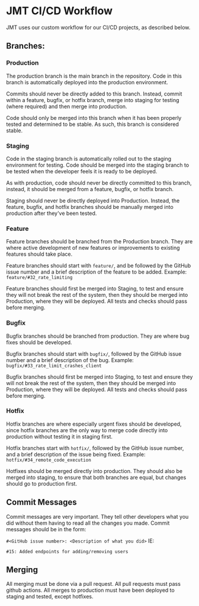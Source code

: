 # JMT CI/CD Workflow

JMT uses our custom workflow for our CI/CD projects, as described below.

## Branches:
### Production
The production branch is the main branch in the repository. Code in this branch is 
automatically deployed into the production environment. 

Commits should never  be directly added to this branch. Instead, commit within 
a feature, bugfix, or hotfix branch, merge into staging for testing (where required)
and then merge into production. 

Code should only be merged into this branch when it has been properly tested and
determined to be stable. As such, this branch is considered stable.

### Staging
Code in the staging branch is automatically rolled out to the staging environment for testing.
Code should be merged into the staging branch to be tested when the developer feels it is 
ready to be deployed.

As with production, code should never be directly committed to this branch, instead, it
should be merged from a feature, bugfix, or hotfix branch.

Staging should never be directly deployed into Production. Instead, the feature, bugfix, 
and hotfix branches should be manually merged into production after they've been tested.

### Feature
Feature branches should be branched from the Production branch. They are where
active development of new features or improvements to existing features should take place.

Feature branches should start with `feature/`, and be followed by the GitHub issue
number and a brief description of the feature to be added. Example:
<br />`feature/#32_rate_limiting`

Feature branches should first be merged into Staging, to test and ensure they will not 
break the rest of the system, then they should be merged into Production, where they
will be deployed. All tests and checks should pass before merging.

### Bugfix
Bugfix branches should be branched from production. They are where bug fixes should be developed.

Bugfix branches should start with `bugfix/`, followed by the GitHub issue number and a brief
description of the bug. Example:
<br /> `bugfix/#33_rate_limit_crashes_client`

Bugfix branches should first be merged into Staging, to test and ensure they will not break
the rest of the system, then they should be merged into Production, where they will be deployed.
All tests and checks should pass before merging.

### Hotfix
Hotfix branches are where especially urgent fixes should be developed, since hotfix branches
are the only way to merge code directly into production without testing it in staging first.

Hotfix branches start with `hotfix/`, followed by the GitHub issue number, and
a brief description of the issue being fixed. Example:
<br /> `hotfix/#34_remote_code_execution`

Hotfixes should be merged directly into production. They should also be merged into staging, to
ensure that both branches are equal, but changes should go to production first.

## Commit Messages
Commit messages are very important. They tell other developers what you did without
them having to read all the changes you made. Commit messages should be in the form:

`#<GitHub issue number>: <Description of what you did>`
IE:

`#15: Added endpoints for adding/removing users`


## Merging
All merging must be done via a pull request. All pull requests must pass github actions.
All merges to production must have been deployed to staging and tested, except hotfixes.